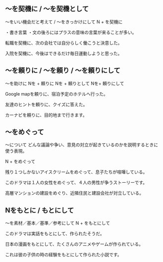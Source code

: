 
## ～を契機に / ～を契機として
〜をいい機会だと考えて / 〜をきっかけにして
N + を契機に


・書き言葉 ・文の後ろにはプラスの意味の言葉が来ることが多い。

転職を契機に、次の会社では自分らしく働こうと決意した。

入院を契機に、今後はできるだけ毎日運動しようと思った。

## 〜を頼りに / 〜を頼り / 〜を頼りにして
〜を助けに
Nを + 頼りに Nを + 頼りとして Nを+ 頼りにして


Google mapを頼りに、宿泊予定のホテルへ行った。

友達のヒントを頼りに、クイズに答えた。

カーナビを頼りに、目的地まで行きます。

## ～をめぐって
〜について   どんな議論や争い、意見の対立が起きているのかを説明するときに使う表現。

N + をめぐって


残り１つしかないアイスクリームをめぐって、息子たちが喧嘩している。

このドラマは１人の女性をめぐって、４人の男性が争うストーリーです。

高層マンションの建設をめぐり、近隣住民と建設会社が対立している。

## Nをもとに / もとにして
～を素材／基本／基準／参考にして
N + をもとにして


このドラマは実話をもとにして、作られたそうだ。

日本の漫画をもとにして、たくさんのアニメやゲームが作られている。

これは彼の子供の時の経験をもとにして作られた小説です。

